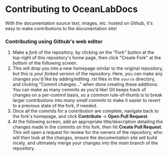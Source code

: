 # Contributing to OceanLabDocs

With the documentation source text, images, etc. hosted on Github, it's easy to make contributions to the documentation site!

### Contributing using Github's web editor

1. Make a _fork_ of the repository, by clicking on the "Fork" button at the top-right of this repository's home page, then click "Create Fork" at the bottom of the following screen.
2. This will drop you into a new homepage similar to the original repository, but this is _your forked version_ of the repository. Here, you can make any changes you'd like by adding/editing .rst files in the `source` directory, and clicking "Commit changes..." when done creating these additions. You can make as many commits as you'd like! Git keeps track of changes on a per-commit basis, so a common rule-of-thumb is to break larger contributions into _many small commits_ to make it easier to revert to a previous state of the fork, if needed.
3. Once all the commits for a contribution are complete, navigate back to the fork's homepage, and click **Contribute** -> **Open Pull Request**.
4. At the following screen, add an appropriate title/description detailing the changes made in the commits on this fork, then hit **Create Pull Request**. This will open a request for review for the owners of the repository, who will then look at the changes, ensure the documentation site will build nicely, and ultimately merge your changes into the _main_ branch of the repository.
